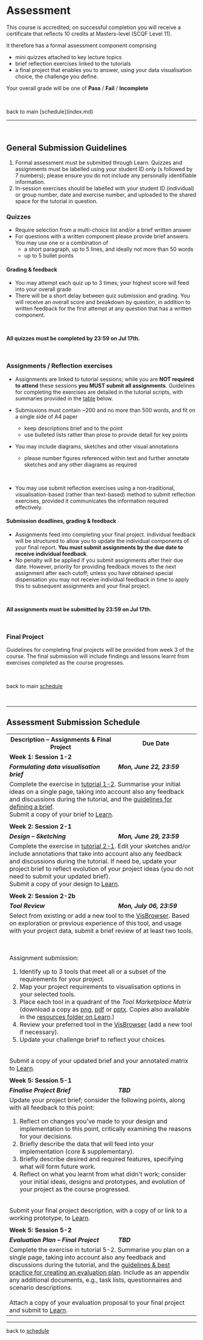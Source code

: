 # Assessment

This course is accredited; on successful completion you will receive a certificate that reflects 10 credits at Masters-level (SCQF Level 11). 

It therefore has a formal assessment component comprising
  * mini quizzes attached to key lecture topics
  * brief reflection exercises linked to the tutorials  <!-- [reflection exercises](reflection_exercises) linked to the tutorials -->  
  * a final project that enables you to answer, using your data visualisation choice, the challenge you define.

Your overall grade will be one of __Pass__ / __Fail__ / __Incomplete__

<p>&nbsp;</p>
back to main [schedule](index.md) 

***

<p>&nbsp;</p>


## General Submission Guidelines

1. Formal assessment must be submitted through Learn. Quizzes and assignments must be labelled using your student ID only (s followed by 7 numbers); please ensure you do not include any personally identifiable information. 
1. In-session exercises should be labelled with your student ID  (individual)  or group number, date and exercise number, and uploaded to the shared space for the tutorial in question. 

### Quizzes
 * Require selection from a multi-choice list and/or a brief written answer
 * For questions with a written component please provide brief answers. You may use one or a combination of 
   * a short paragraph, up to 5 lines, and ideally not more than 50 words
   * up to 5 bullet points
 
#### Grading &amp; feedback
 * You may attempt each quiz up to 3 times; your highest score will feed into your overall grade
 * There will be a short delay between quiz submission and grading. You will receive an overall score and breakdown by question, in addition to written feedback for the first attempt at any question that has a written component.
<br />

**All quizzes must be completed by 23:59 on Jul 17th.**
<p>&nbsp;</p>


<a name = "guidelines_reflection_exercises"></a>
### Assignments / Reflection exercises
 * Assignments are linked to tutorial sessions; while you are **NOT required to attend** these sessions **you MUST submit all assignments**. Guidelines for completing the exercises are detailed in the tutorial scripts, with summaries provided in the <a href="summaries_reflection_exercises">table</a> below. 

 * Submissions must contain ~200 and no more than 500 words, and fit on a single side of A4 paper
   * keep descriptions brief and to the point
   * use bulleted lists rather than prose to provide detail for key points
 * You may include diagrams, sketches and other visual annotations
   * please number figures referenced within text and further annotate sketches and any other diagrams as required
 <br />
  
 * You may use submit reflection exercises using a non-traditional, visualisation-based (rather than text-based) method to submit reflection exercises, provided it communicates the information required effectively.

#### Submission deadlines, grading &amp; feedback
 * Assignments feed into completing your final project. Individual feedback will be structured to allow you to update the individual components of your final report. **You must submit assignments by the due date to receive individual feedback**. 
 * No penalty will be applied if you submit assignments after their due date. However, priority for providing feedback moves to the next assignment after each cutoff; unless you have obtained special dispensation you may not receive individual feedback in time to apply this to subsequent assignments and your final project.
<br />
 
**All assignments must be submitted by 23:59 on Jul 17th.**
<p>&nbsp;</p>

 
<a name = "guidelines_final_project"></a>
### Final Project

Guidelines for completing final projects will be provided from week 3 of the course. The final submission will include findings and lessons learnt from exercises completed as the course progresses.

<p>&nbsp;</p>

back to main [schedule](index.md)  

<!-- 
[Lectures](lectures.md)  
[Tutorials](utorials.md)
 -->
 
<p>&nbsp;</p>

***

<a name = "summaries_reflection_exercises"></a>
## Assessment Submission Schedule

<table width = "90%">
  <tr>
    <th>Description &ndash; Assignments &amp; Final Project</th>
    <th width = "200px">Due Date</th>
  </tr><tr style = "vertical-align:top;">
    <td colspan = "2">
      <a name = "1-1"></a>
      <b>Week 1: Session 1-2</b>
    </td>
  </tr><tr style = "vertical-align:top;font: italic bold">
    <td><b><i>Formulating data visualisation brief</i></b></td>
    <td><b><i>Mon, June 22, 23:59</i></b></td>
  </tr><tr style = "vertical-align:top;">
    <td colspan = "2">
     Complete the exercise in <a href="tutorials.html#1-2a">tutorial 1-2</a>. Summarise your initial ideas on a single page, taking into account also any feedback and discussions during the tutorial, and the <a href="tutorials.html#guidelines_defining_project_brief">guidelines for defining a brief</a>.<br/>
      Submit a copy of your brief to <a href="https://bit.ly/submission_reflection_exercises">Learn</a>.
    </td>
  </tr><tr style = "vertical-align:top;font: italic bold">
    <td colspan = "2"> </td>
  </tr><tr style = "vertical-align:top;font: italic bold">
    <td colspan = "2">
      <a name = "2-1"></a>
      <b>Week 2: Session 2-1</b></td>
  </tr><tr style = "vertical-align:top;">
    <td><b><i>Design &ndash; Sketching</i></b></td>
    <td><b><i>Mon, June 29, 23:59</i></b></td>
  </tr><tr style = "vertical-align:top;">
    <td colspan = "2">
     Complete the exercise in <a href="tutorials.html#2-1">tutorial 2-1</a>. Edit your sketches and/or include annotations that take into account also any feedback and discussions during the tutorial. If need be, update your project brief to reflect evolution of your project ideas (you do not need to submit your updated brief).<br/>
      Submit a copy of your design to <a href="https://bit.ly/submission_reflection_exercises">Learn</a>. 
    </td>
  </tr><tr style = "vertical-align:top;font: italic bold">
    <td colspan = "2"> </td>
  </tr><tr style = "vertical-align:top;font: italic bold">
    <td colspan = "2">
      <a name = "2-2b"></a>
      <b>Week 2: Session 2-2b</b></td>
  </tr><tr style = "vertical-align:top;">
    <td><b><i>Tool Review</i></b></td>
    <td><b><i>Mon, July 06, 23:59</i></b></td>
  </tr><tr style = "vertical-align:top;">
    <td colspan = "2">
     Select from existing or add a new tool to the <a href="https://vistools.net">VisBrowser</a>. Based on exploration or previous experience of this tool, and usage with your project data, submit a brief review of at least two tools.<p>&nbsp;</p>
     Assignment submission: <br />
     <ol>
      <li>Identify up to 3 tools that meet all or a subset of the requirements for your project.</li>
      <li>Map your project requirements to visualisation options in your selected tools.</li>
      <li>Place each tool in a quadrant of the <i>Tool Marketplace Matrix</i> (download a copy as <a href="files/tool_marketplace_matrix.png">png</a>, <a href="files/tool_marketplace_matrix.pdf">pdf</a> or <a href="files/tool_marketplace_matrix.pptx">pptx</a>. Copies also available in the <a href="https://bit.ly/sfcdv_additional_resources">resources folder on Learn</a>.)</li>
      <li>Review your preferred tool in the <a href="https://vistools.net">VisBrowser</a> (add a new tool if necessary).</li>
      <li>Update your challenge brief to reflect your choices.</li>
     </ol>
     <br/>
      Submit a copy of your updated brief and your annotated matrix to <a href="https://bit.ly/submission_reflection_exercises">Learn</a>.
    </td>
  </tr><tr style = "vertical-align:top;font: italic bold">
    <td colspan = "2"> </td>
  </tr><tr style = "vertical-align:top;font: italic bold">
    <td colspan = "2">
      <a name = "5-1"></a>
      <b>Week 5: Session 5-1</b></td>
  </tr><tr style = "vertical-align:top;">
    <td><b><i>Finalise Project Brief</i></b></td>
    <td><b><i>TBD</i></b></td>
  </tr><tr style = "vertical-align:top;">
    <td colspan = "2">
      Update your project brief; consider the following points, along with all feedback to this point:
      <ol>
        <li>Reflect on changes you've made to your design and implementation to this point, critically examining the reasons for your decisions.</li>
        <li>Briefly describe the data that will feed into your implementation (core & supplementary).</li>
        <li>Briefly describe desired and required features, specifying what will form future work.</li>
        <li>Reflect on what you learnt from what didn't work; consider your initial ideas, designs and prototypes, and evolution of your project as the course progressed.</li> 
      </ol>
    <br/>
      Submit your final project description, with a copy of or link to a working prototype, to <a href="https://bit.ly/final_project_submission">Learn</a>.
    </td>
  </tr><tr style = "vertical-align:top;font: italic bold">
    <td colspan = "2"> </td>
  </tr><tr style = "vertical-align:top;font: italic bold">
    <td colspan = "2">
      <a name = "5-2"></a>
      <b>Week 5: Session 5-2</b></td>
  </tr><tr style = "vertical-align:top;">
    <td><b><i>Evaluation Plan &ndash; Final Project</i></b></td>
    <td><b><i>TBD</i></b></td>
  </tr><tr style = "vertical-align:top;">
    <td colspan = "2">
     Complete the exercise in <!-- a href="tutorials.html#5-2" -->tutorial 5-2<!-- /a -->.  Summarise you plan on a single page, taking into account also any feedback and discussions during the tutorial, and the <a href="tutorials_week_5.html#guidelines_evaluation_plan">guidelines & best practice for creating an evaluation plan</a>. Include as an appendix any additional documents, e.g., task lists, questionnaires and scenario descriptions.
     <br/><br/>
     Attach a copy of your evaluation proposal to your final project and submit to <a href="https://bit.ly/final_project_submission">Learn</a>.
    </td>
  </tr>
</table>

***

back to [schedule](index.md)
